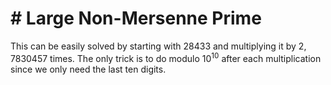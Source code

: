 # # Large Non-Mersenne Prime

This can be easily solved by starting with 28433 and multiplying it by 2, 7830457 times. The only trick is to do modulo $10^{10}$ after each multiplication since we only need the last ten digits.
